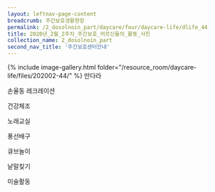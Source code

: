 ```yaml
--- 
layout: leftnav-page-content 
breadcrumb: 주간보호생활현장 
permalink: /2_dosolnoin_part/daycare/four/daycare-life/dlife_44
title: 2020년_2월_2주차_주간보호_어르신들의_활동_사진
collection_name: 2_dosolnoin_part
second_nav_title: '주간보호센터안내' 
---
```

{% include image-gallery.html folder="/resource_room/daycare-life/files/202002-44/" %}
만다라

손율동 레크레이션

건강체조

노래교실

풍선배구

큐브놀이

낱말칮기

미술활동